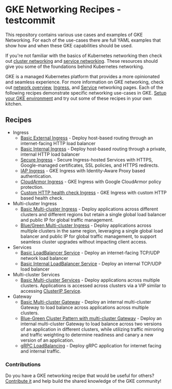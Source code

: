 # GKE Networking Recipes - testcommit

This repository contains various use cases and examples of GKE Networking. For each of the use-cases there are full YAML examples that show how and when these GKE capabilities should be used.

If you're not familiar with the basics of Kubernetes networking then check out [cluster networking](https://kubernetes.io/docs/concepts/cluster-administration/networking/) and [service networking](https://kubernetes.io/docs/concepts/services-networking/). These resources should give you some of the foundations behind Kubernetes networking.

GKE is a managed Kubernetes platform that provides a more opinionated and seamless experience. For more information on GKE networking, check out [network overview](https://cloud.google.com/kubernetes-engine/docs/concepts/network-overview), [Ingress](https://cloud.google.com/kubernetes-engine/docs/concepts/ingress), and [Service](https://cloud.google.com/kubernetes-engine/docs/how-to/exposing-apps) networking pages. Each of the following recipes demonstrate specific networking use-cases in GKE. [Setup your GKE environment](./cluster-setup.md) and try out some of these recipes in your own kitchen.

## Recipes

- Ingress
  - [Basic External Ingress](./ingress/external-ingress-basic) - Deploy host-based routing through an internet-facing HTTP load balancer
  - [Basic Internal Ingress](./ingress/internal-ingress-basic) - Deploy host-based routing through a private, internal HTTP load balancer
  - [Secure Ingress](./ingress/secure-ingress) - Secure Ingress-hosted Services with HTTPS, Google-managed certificates, SSL policies, and HTTPS redirects.
  - [IAP Ingress](./ingress/iap-ingress) - GKE Ingress with Identity-Aware Proxy based authentication.
  - [CloudArmor Ingress](./ingress/cloudarmor-ingress) - GKE Ingress with Google CloudArmor policy protection.
  - [Custom HTTP health check Ingress](./ingress/ingress-custom-http-health-check) - GKE Ingress with custom HTTP based health check.
- Multi-cluster Ingress
  - [Basic Multi-cluster Ingress](./multi-cluster-ingress/multi-cluster-ingress-basic) - Deploy applications across different clusters and different regions but retain a single global load balancer and public IP for global traffic management.
  - [Blue/Green Multi-cluster Ingress](./multi-cluster-ingress/multi-cluster-blue-green-cluster) - Deploy applications across multiple clusters in the same region, leveraging a single global load balancer and public IP for global traffic management, to support seamless cluster upgrades without impacting client access.
- Services
  - [Basic LoadBalancer Service](./services/external-lb-service) - Deploy an internet-facing TCP/UDP network load balancer
  - [Basic Internal LoadBalancer Service](./services/internal-lb-service) - Deploy an internal TCP/UDP load balancer
- Multi-cluster Services
  - [Basic Multi-cluster Services](./multi-cluster-services/multi-cluster-services-basic) - Deploy applications across multiple clusters. Applications is accessed across clusters via a VIP similar to accessing [ClusterIP Service](https://cloud.google.com/kubernetes-engine/docs/concepts/service#services_of_type_clusterip).
- Gateway
  - [Basic Multi-cluster Gateway](./gateway/mcg-basic) - Deploy an internal multi-cluster Gateway to load balance across applications across multiple clusters.
  - [Blue-Green Cluster Pattern with multi-cluster Gateway](./gateway/mcg-internal-blue-green) - Deploy an internal multi-cluster Gateway to load balance across two versions of an application in different clusters, while utilizing traffic mirroring and traffic weighting to determine readiness and canary a new version of an application.
  - [gRPC LoadBalancing](./gateway/grpc) - Deploy gRPC application for internet facing and internal traffic.

### Contributions

Do you have a GKE networking recipe that would be useful for others? [Contribute it](CONTRIBUTING.md) and help build the shared knowledge of the GKE community!
